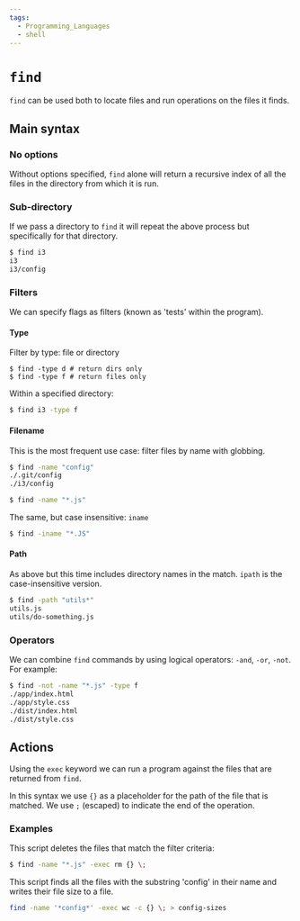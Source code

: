 ```yaml
---
tags:
  - Programming_Languages
  - shell
---
```


# `find`

`find` can be used both to locate files and run operations on the files it finds.

## Main syntax

### No options
Without options specified, `find` alone will return a recursive index of all the files in the directory from which it is run.

### Sub-directory
If we pass a directory to `find` it will repeat the above process but specifically for that directory.

```bash
$ find i3
i3
i3/config
```

### Filters
We can specify flags as filters (known as 'tests' within the program).

#### Type
Filter by type: file or directory

```
$ find -type d # return dirs only
$ find -type f # return files only
```

Within a specified directory:

```bash
$ find i3 -type f
```

#### Filename
This is the most frequent use case: filter files by name with globbing.

```bash
$ find -name "config"
./.git/config
./i3/config
```

```bash
$ find -name "*.js"
```

The same, but case insensitive: `iname`

```bash
$ find -iname "*.JS"
```

#### Path
As above but this time includes directory names in the match. `ipath` is the case-insensitive version.

```bash
$ find -path "utils*"
utils.js
utils/do-something.js
```

### Operators
We can combine `find` commands by using logical operators: `-and`, `-or`, `-not`. For example:

```bash
$ find -not -name "*.js" -type f
./app/index.html
./app/style.css
./dist/index.html
./dist/style.css
```

## Actions
Using the `exec` keyword we can run a program against the files that are returned from `find`.

In this syntax we use `{}` as a placeholder for the path of the file that is matched. We use `;` (escaped) to indicate the end of the operation.

### Examples

This script deletes the files that match the filter criteria:

```bash
$ find -name "*.js" -exec rm {} \;
```
This script finds all the files with the substring 'config' in their name and writes their file size to a file.
```bash
find -name '*config*' -exec wc -c {} \; > config-sizes 
```